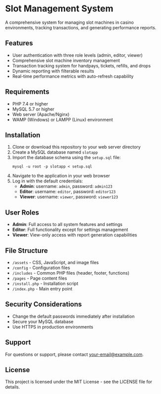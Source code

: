 # Slot Management System

A comprehensive system for managing slot machines in casino environments, tracking transactions, and generating performance reports.

## Features

- User authentication with three role levels (admin, editor, viewer)
- Comprehensive slot machine inventory management
- Transaction tracking system for handpays, tickets, refills, and drops
- Dynamic reporting with filterable results
- Real-time performance metrics with auto-refresh capability

## Requirements

- PHP 7.4 or higher
- MySQL 5.7 or higher
- Web server (Apache/Nginx)
- WAMP (Windows) or LAMPP (Linux) environment

## Installation

1. Clone or download this repository to your web server directory
2. Create a MySQL database named `slotapp`
3. Import the database schema using the `setup.sql` file:
   ```
   mysql -u root -p slotapp < setup.sql
   ```
4. Navigate to the application in your web browser
5. Log in with the default credentials:
   - **Admin**: username: `admin`, password: `admin123`
   - **Editor**: username: `editor`, password: `editor123`
   - **Viewer**: username: `viewer`, password: `viewer123`

## User Roles

- **Admin**: Full access to all system features and settings
- **Editor**: Full functionality except for settings management
- **Viewer**: View-only access with report generation capabilities

## File Structure

- `/assets` - CSS, JavaScript, and image files
- `/config` - Configuration files
- `/includes` - Common PHP files (header, footer, functions)
- `/pages` - Page content files
- `/install.php` - Installation script
- `/index.php` - Main entry point

## Security Considerations

- Change the default passwords immediately after installation
- Secure your MySQL database
- Use HTTPS in production environments

## Support

For questions or support, please contact [your-email@example.com](mailto:your-email@example.com).

## License

This project is licensed under the MIT License - see the LICENSE file for details.